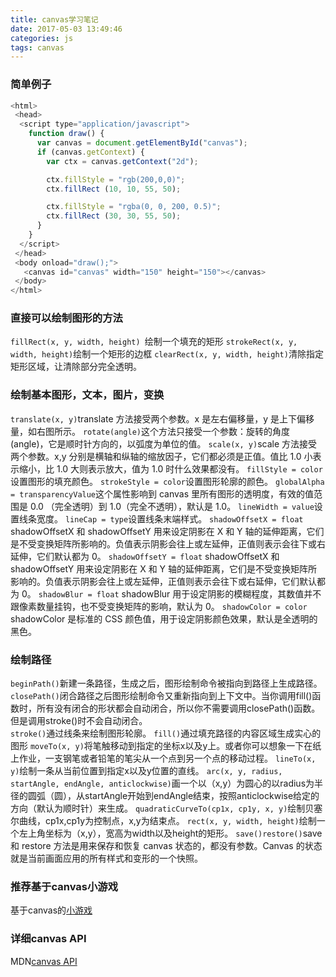 ```yaml
---
title: canvas学习笔记
date: 2017-05-03 13:49:46
categories: js
tags: canvas
---
```


###   简单例子
```javascript
<html>
 <head>
  <script type="application/javascript">
    function draw() {
      var canvas = document.getElementById("canvas");
      if (canvas.getContext) {
        var ctx = canvas.getContext("2d");

        ctx.fillStyle = "rgb(200,0,0)";
        ctx.fillRect (10, 10, 55, 50);

        ctx.fillStyle = "rgba(0, 0, 200, 0.5)";
        ctx.fillRect (30, 30, 55, 50);
      }
    }
  </script>
 </head>
 <body onload="draw();">
   <canvas id="canvas" width="150" height="150"></canvas>
 </body>
</html>
```
### 直接可以绘制图形的方法
`fillRect(x, y, width, height) `绘制一个填充的矩形
`strokeRect(x, y, width, height)`绘制一个矩形的边框
`clearRect(x, y, width, height)`清除指定矩形区域，让清除部分完全透明。

###  绘制基本图形，文本，图片，变换
`translate(x, y)`translate 方法接受两个参数。x 是左右偏移量，y 是上下偏移量，如右图所示。
`rotate(angle)`这个方法只接受一个参数：旋转的角度(angle)，它是顺时针方向的，以弧度为单位的值。
`scale(x, y)`scale 方法接受两个参数。x,y 分别是横轴和纵轴的缩放因子，它们都必须是正值。值比 1.0 小表示缩小，比 1.0 大则表示放大，值为 1.0 时什么效果都没有。
`fillStyle = color`设置图形的填充颜色。
`strokeStyle = color`设置图形轮廓的颜色。
`globalAlpha = transparencyValue`这个属性影响到 canvas 里所有图形的透明度，有效的值范围是 0.0 （完全透明）到 1.0（完全不透明），默认是 1.0。
`lineWidth = value`设置线条宽度。
`lineCap = type`设置线条末端样式。
`shadowOffsetX = float` shadowOffsetX 和 shadowOffsetY 用来设定阴影在 X 和 Y 轴的延伸距离，它们是不受变换矩阵所影响的。负值表示阴影会往上或左延伸，正值则表示会往下或右延伸，它们默认都为 0。
`shadowOffsetY = float` shadowOffsetX 和 shadowOffsetY 用来设定阴影在 X 和 Y 轴的延伸距离，它们是不受变换矩阵所影响的。负值表示阴影会往上或左延伸，正值则表示会往下或右延伸，它们默认都为 0。
`shadowBlur = float` shadowBlur 用于设定阴影的模糊程度，其数值并不跟像素数量挂钩，也不受变换矩阵的影响，默认为 0。
`shadowColor = color` shadowColor 是标准的 CSS 颜色值，用于设定阴影颜色效果，默认是全透明的黑色。

###  绘制路径
`beginPath()`新建一条路径，生成之后，图形绘制命令被指向到路径上生成路径。
`closePath()`闭合路径之后图形绘制命令又重新指向到上下文中。当你调用fill()函数时，所有没有闭合的形状都会自动闭合，所以你不需要调用closePath()函数。但是调用stroke()时不会自动闭合。  
`stroke()`通过线条来绘制图形轮廓。
`fill()`通过填充路径的内容区域生成实心的图形
`moveTo(x, y)`将笔触移动到指定的坐标x以及y上。或者你可以想象一下在纸上作业，一支钢笔或者铅笔的笔尖从一个点到另一个点的移动过程。
`lineTo(x, y)`绘制一条从当前位置到指定x以及y位置的直线。
`arc(x, y, radius, startAngle, endAngle, anticlockwise)`画一个以（x,y）为圆心的以radius为半径的圆弧（圆），从startAngle开始到endAngle结束，按照anticlockwise给定的方向（默认为顺时针）来生成。
`quadraticCurveTo(cp1x, cp1y, x, y)`绘制贝塞尔曲线，cp1x,cp1y为控制点，x,y为结束点。
`rect(x, y, width, height)`绘制一个左上角坐标为（x,y），宽高为width以及height的矩形。
`save()restore()`save 和 restore 方法是用来保存和恢复 canvas 状态的，都没有参数。Canvas 的状态就是当前画面应用的所有样式和变形的一个快照。
###  推荐基于canvas小游戏
 基于canvas的[小游戏](https://github.com/white-shirt/HTML5-Game.git)

###  详细canvas API
MDN[canvas API](https://developer.mozilla.org/zh-CN/docs/Web/API/Canvas_API)
